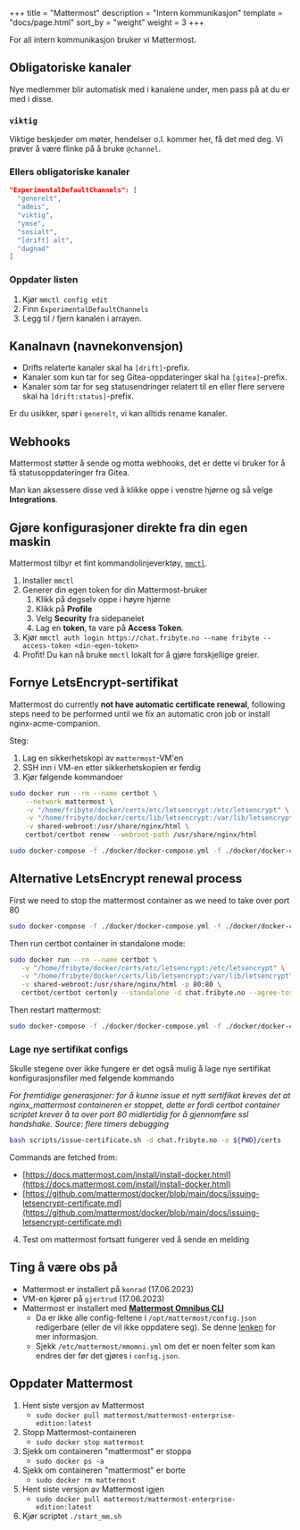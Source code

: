 +++
title = "Mattermost"
description = "Intern kommunikasjon"
template = "docs/page.html"
sort_by = "weight"
weight = 3
+++

For all intern kommunikasjon bruker vi Mattermost.

## Obligatoriske kanaler

Nye medlemmer blir automatisk med i kanalene under, men pass på at du er med i
disse.

### `viktig`

Viktige beskjeder om møter, hendelser o.l. kommer her, få det med deg. Vi prøver
å være flinke på å bruke `@channel`.

### Ellers obligatoriske kanaler

```json
"ExperimentalDefaultChannels": [
  "generelt",
  "admis",
  "viktig",
  "ymse",
  "sosialt",
  "[drift] alt",
  "dugnad"
]
```

### Oppdater listen

1. Kjør `mmctl config edit`
1. Finn `ExperimentalDefaultChannels`
1. Legg til / fjern kanalen i arrayen.

## Kanalnavn (navnekonvensjon)

- Drifts relaterte kanaler skal ha `[drift]`-prefix.
- Kanaler som kun tar for seg Gitea-oppdateringer skal ha `[gitea]`-prefix.
- Kanaler som tar for seg statusendringer relatert til en eller flere servere
  skal ha `[drift:status]`-prefix.

Er du usikker, spør i `generelt`, vi kan alltids rename kanaler.

## Webhooks

Mattermost støtter å sende og motta webhooks, det er dette vi bruker for å få
statusoppdateringer fra Gitea.

Man kan aksessere disse ved å klikke oppe i venstre hjørne og så velge
**Integrations**.

## Gjøre konfigurasjoner direkte fra din egen maskin

Mattermost tilbyr et fint kommandolinjeverktøy,
[`mmctl`](https://docs.mattermost.com/manage/mmctl-command-line-tool.html).

1. Installer `mmctl`
1. Generer din egen token for din Mattermost-bruker
   1. Klikk på degselv oppe i høyre hjørne
   1. Klikk på **Profile**
   1. Velg **Security** fra sidepanelet
   1. Lag en **token**, ta vare på **Access Token**.
1. Kjør
   `mmctl auth login https://chat.fribyte.no --name fribyte --access-token <din-egen-token>`
1. Profit! Du kan nå bruke `mmctl` lokalt for å gjøre forskjellige greier.

## Fornye LetsEncrypt-sertifikat

Mattermost do currently <b>not have automatic certificate renewal</b>, following
steps need to be performed until we fix an automatic cron job or install
nginx-acme-companion.

Steg:

1. Lag en sikkerhetskopi av `mattermost`-VM'en
2. SSH inn i VM-en etter sikkerhetskopien er ferdig
3. Kjør følgende kommandoer

```sh
sudo docker run --rm --name certbot \
    --network mattermost \
    -v "/home/fribyte/docker/certs/etc/letsencrypt:/etc/letsencrypt" \
    -v "/home/fribyte/docker/certs/lib/letsencrypt:/var/lib/letsencrypt" \
    -v shared-webroot:/usr/share/nginx/html \
    certbot/certbot renew --webroot-path /usr/share/nginx/html
```

```sh
sudo docker-compose -f ./docker/docker-compose.yml -f ./docker/docker-compose.nginx.yml restart
```

## Alternative LetsEncrypt renewal process

First we need to stop the mattermost container as we need to take over port 80

```sh
sudo docker-compose -f ./docker/docker-compose.yml -f ./docker/docker-compose.nginx.yml down
```

Then run certbot container in standalone mode:

```sh
sudo docker run --rm --name certbot \
   -v "/home/fribyte/docker/certs/etc/letsencrypt:/etc/letsencrypt" \
   -v "/home/fribyte/docker/certs/lib/letsencrypt:/var/lib/letsencrypt" \
   -v shared-webroot:/usr/share/nginx/html -p 80:80 \
   certbot/certbot certonly --standalone -d chat.fribyte.no --agree-tos -m renew@fribyte.no
```

Then restart mattermost:

```sh
sudo docker-compose -f ./docker/docker-compose.yml -f ./docker/docker-compose.nginx.yml up -d
```

### Lage nye sertifikat configs

Skulle stegene over ikke fungere er det også mulig å lage nye sertifikat
konfigurasjonsfiler med følgende kommando

_For fremtidige generasjoner: for å kunne issue et nytt sertifikat kreves det at
nginx_mattermost containeren er stoppet, dette er fordi certbot container
scriptet krever å ta over port 80 midlertidig for å gjennomføre ssl handshake.
Source: flere timers debugging_

```sh
bash scripts/issue-certificate.sh -d chat.fribyte.no -o ${PWD}/certs
```

Commands are fetched from:

- [https://docs.mattermost.com/install/install-docker.html](https://docs.mattermost.com/install/install-docker.html)
- [https://github.com/mattermost/docker/blob/main/docs/issuing-letsencrypt-certificate.md](https://github.com/mattermost/docker/blob/main/docs/issuing-letsencrypt-certificate.md)

4. Test om mattermost fortsatt fungerer ved å sende en melding

## Ting å være obs på

- Mattermost er installert på `konrad` (17.06.2023)
- VM-en kjører på `gjertrud` (17.06.2023)
- Mattermost er installert med
  **[Mattermost Omnibus CLI](https://docs.mattermost.com/install/installing-mattermost-omnibus.html)**
  - Da er ikke alle config-feltene i `/opt/mattermost/config.json` redigerbare
    (eller de vil ikke oppdatere seg). Se denne
    [lenken](https://docs.mattermost.com/install/installing-mattermost-omnibus.html)
    for mer informasjon.
  - Sjekk `/etc/mattermost/mmomni.yml` om det er noen felter som kan endres der
    før det gjøres i `config.json`.

## Oppdater Mattermost

1. Hent siste versjon av Mattermost
   - `sudo docker pull mattermost/mattermost-enterprise-edition:latest`
2. Stopp Mattermost-containeren
   - `sudo docker stop mattermost`
3. Sjekk om containeren "mattermost" er stoppa
   - `sudo docker ps -a`
4. Sjekk om containeren "mattermost" er borte
   - `sudo docker rm mattermost`
5. Hent siste versjon av Mattermost igjen
   - `sudo docker pull mattermost/mattermost-enterprise-edition:latest`
6. Kjør scriptet `./start_mm.sh`
